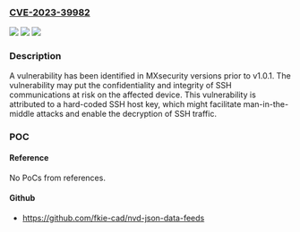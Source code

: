 ### [CVE-2023-39982](https://cve.mitre.org/cgi-bin/cvename.cgi?name=CVE-2023-39982)
![](https://img.shields.io/static/v1?label=Product&message=MXsecurity%20Series&color=blue)
![](https://img.shields.io/static/v1?label=Version&message=1.0%3C%3D%201.0.1%20&color=brighgreen)
![](https://img.shields.io/static/v1?label=Vulnerability&message=CWE-798%3A%20Use%20of%20Hard-coded%20Credentials&color=brighgreen)

### Description

A vulnerability has been identified in MXsecurity versions prior to v1.0.1. The vulnerability may put the confidentiality and integrity of SSH communications at risk on the affected device. This vulnerability is attributed to a hard-coded SSH host key, which might facilitate man-in-the-middle attacks and enable the decryption of SSH traffic.

### POC

#### Reference
No PoCs from references.

#### Github
- https://github.com/fkie-cad/nvd-json-data-feeds

